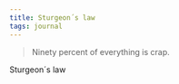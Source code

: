```yaml
---
title: Sturgeon´s law
tags: journal
---
```

> Ninety percent of everything is crap.
  <footer>Sturgeon´s law</footer>
